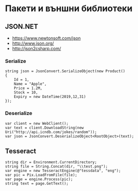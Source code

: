 # Пакети и външни библиотеки

## JSON.NET
- https://www.newtonsoft.com/json
- http://www.json.org/
- http://json2csharp.com/

### Serialize
```
string json = JsonConvert.SerializeObject(new Product()
{
	Id = 1,
	Name = "Apple",
	Price = 1.2M,
	Stock = 10,
	Expiry = new DateTime(2019,12,31)
});
```

### Deserialize
```
var client = new WebClient();
var text = client.DownloadString(new Uri("http://api.icndb.com/jokes/random"));
var json = JsonConvert.DeserializeObject<RootObject>(text);
```

## Tesseract
```
string dir = Environment.CurrentDirectory;
string file = String.Concat(dir, "\\test.png");
var engine = new TesseractEngine(@"tessdata", "eng");
var pic = Pix.LoadFromFile(file);
var page = engine.Process(pic);
string text = page.GetText();
```